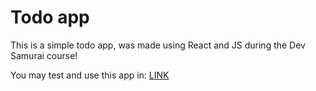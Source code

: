 # Todo app

This is a simple todo app, was made using React and JS during the Dev Samurai course!

You may test and use this app in: [LINK](https://todo-react-delta-ebon.vercel.app/)
